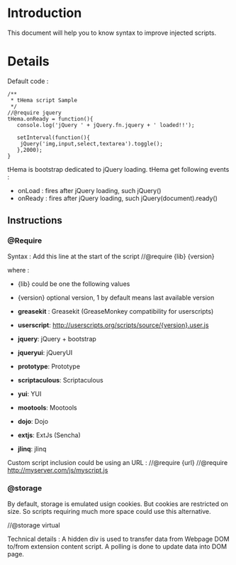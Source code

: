 # Introduction #

This document will help you to know syntax to improve injected scripts.


# Details #
Default code :
```
/**
 * tHema script Sample
 */
//@require jquery
tHema.onReady = function(){
   console.log('jQuery ' + jQuery.fn.jquery + ' loaded!!');
   
   setInterval(function(){
   	jQuery('img,input,select,textarea').toggle();
   },2000);
}
```


tHema is bootstrap dedicated to jQuery loading.
tHema get following events :
  * onLoad : fires after jQuery loading, such jQuery()
  * onReady : fires after jQuery loading, such jQuery(document).ready()

## Instructions ##

### @Require ###

Syntax : Add this line at the start of the script
//@require {lib} {version}

where :
  * {lib} could be one the following values
  * {version} optional version, 1 by default means last available version

  * **greasekit** : Greasekit (GreaseMonkey compatibility for userscripts)
  * **userscript**: http://userscripts.org/scripts/source/{version}.user.js
  * **jquery**: jQuery + bootstrap
  * **jqueryui**: jQueryUI
  * **prototype**: Prototype
  * **scriptaculous**: Scriptaculous
  * **yui**: YUI
  * **mootools**: Mootools
  * **dojo**: Dojo
  * **extjs**: ExtJs (Sencha)
  * **jlinq**: jlinq


Custom script inclusion could be using an URL :
//@require {url}
//@require http://myserver.com/js/myscript.js

### @storage ###

By default, storage is emulated usign cookies.
But cookies are restricted on size.
So scripts requiring much more space could use this alternative.

//@storage virtual

Technical details :
A hidden div is used to transfer data from Webpage DOM to/from extension content script.
A polling is done to update data into DOM page.